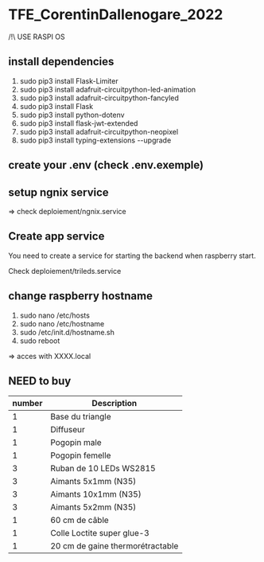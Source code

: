 # TFE_CorentinDallenogare_2022

/!\ USE RASPI OS

## install dependencies

1) sudo pip3 install Flask-Limiter
1) sudo pip3 install adafruit-circuitpython-led-animation
1) sudo pip3 install adafruit-circuitpython-fancyled
1) sudo pip3 install Flask
1) sudo pip3 install python-dotenv
1) sudo pip3 install flask-jwt-extended
1) sudo pip3 install adafruit-circuitpython-neopixel
1) sudo pip3 install typing-extensions --upgrade

## create your .env (check .env.exemple)

## setup ngnix service

=> check deploiement/ngnix.service

## Create app service

You need to create a service for starting the backend when raspberry start.

Check deploiement/trileds.service

## change raspberry hostname 

1) sudo nano /etc/hosts
1) sudo nano /etc/hostname
1) sudo /etc/init.d/hostname.sh
1) sudo reboot

=> acces with XXXX.local

## NEED to buy

| number | Description |
| --- | ----------- |
|1 |Base du triangle|
|1 |Diffuseur|
|1 |Pogopin male|
|1 |Pogopin femelle|
|3| Ruban de 10 LEDs WS2815|
|3| Aimants 5x1mm (N35)|
|3| Aimants 10x1mm (N35)|
|3| Aimants 5x2mm (N35)|
|1| 60 cm de câble|
|1 |Colle Loctite super glue-3|
|1| 20 cm de gaine thermorétractable|


